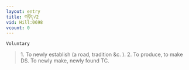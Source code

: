```yaml
---
layout: entry
title: གཏོད་√2
vid: Hill:0698
vcount: 0
---
```

`Voluntary` 
> 1\.
 To newly establish (a road, tradition &c\.
)\.
 2\.
 To produce, to make DS\.
 To newly make, newly found TC\.

